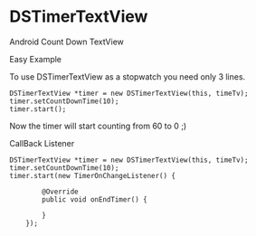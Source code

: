DSTimerTextView
===============

Android Count Down TextView


Easy Example

To use DSTimerTextView as a stopwatch you need only 3 lines.


    DSTimerTextView *timer = new DSTimerTextView(this, timeTv);
    timer.setCountDownTime(10);
    timer.start();
    
Now the timer will start counting from 60 to 0 ;)

CallBack Listener


    DSTimerTextView *timer = new DSTimerTextView(this, timeTv);
    timer.setCountDownTime(10);
    timer.start(new TimerOnChangeListener() {

			@Override
			public void onEndTimer() {

			}
		});
		
